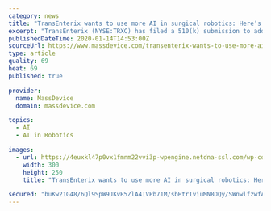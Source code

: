 ```yaml
---
category: news
title: "TransEnterix wants to use more AI in surgical robotics: Here’s how"
excerpt: "TransEnterix (NYSE:TRXC) has filed a 510(k) submission to add an artificial intelligence feature to its robot-assisted surgery system in ... “I think our hope is that people will start to say this scrappy little company that’s been around for a while and is still fighting— it’s having kind of a Phoenix-like rise with some really ..."
publishedDateTime: 2020-01-14T14:53:00Z
sourceUrl: https://www.massdevice.com/transenterix-wants-to-use-more-ai-in-surgical-robotics-heres-how/
type: article
quality: 69
heat: 69
published: true

provider:
  name: MassDevice
  domain: massdevice.com

topics:
  - AI
  - AI in Robotics

images:
  - url: https://4euxkl47p0vx1fmnm22vvi3p-wpengine.netdna-ssl.com/wp-content/uploads/2019/05/MDO_webAD_5-19_Vs1.jpg
    width: 300
    height: 250
    title: "TransEnterix wants to use more AI in surgical robotics: Here’s how"

secured: "buKw21G48/6Ql9SpW9JKvR5ZlA4IVPb71M/sbHtrIviuMN8OQy/SWnwlfzwfASpOiPgXBzSbs/z8YwlotnTbNHle3pYDfweWpw6rZqBsI44XJ57cU1ywIk934G9IDP7erm7iZHa4HMeUtlayIRsmnL91GMgdF1lCEag/0G16K1PJQMt4qEvYyMtqaLdr0QraTZ0g7Wi9oUNzcKSl4ghv45wOhYlh8RVeC/ZQ1JB0qL32WQO22m8zZeJDdE4BkNhyIEQ6c8no7iojSh7LmzmzO9nZVcQLwrCNWKIuPDIhDHd2hGaVoPKS+vgzfH+ptX+V;+8NugAbseKY7JKDJxafunw=="
---
```



